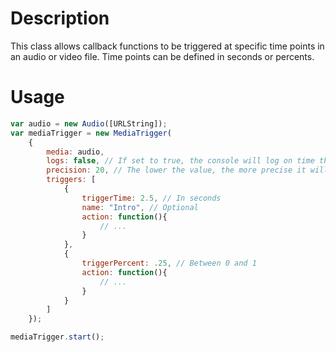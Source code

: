 Description
==================
This class allows callback functions to be triggered at specific time points in an audio or video file.
Time points can be defined in seconds or percents.

Usage
==================

```javascript
var audio = new Audio([URLString]);
var mediaTrigger = new MediaTrigger(
    {
        media: audio, 
        logs: false, // If set to true, the console will log on time the name of each trigger
        precision: 20, // The lower the value, the more precise it will be. You probably shouldn't go under 15 though.
        triggers: [
            {	
                triggerTime: 2.5, // In seconds
                name: "Intro", // Optional
                action: function(){ 
                    // ...
                }
            },
            {	
                triggerPercent: .25, // Between 0 and 1 
                action: function(){ 
                    // ...
                }
            }
        ]
    });

mediaTrigger.start();
```